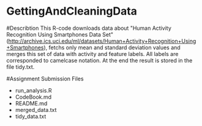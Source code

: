 # GettingAndCleaningData


#Describtion
This R-code downloads data about "Human Activity Recognition Using Smartphones Data Set" (http://archive.ics.uci.edu/ml/datasets/Human+Activity+Recognition+Using+Smartphones), fetchs only mean and standard deviation values and merges this set of data with activity and feature labels. All labels are corresponded to camelcase notation. At the end the result is stored in the file tidy.txt.

#Assignment Submission Files
* run_analysis.R
* CodeBook.md
* README.md
* merged_data.txt
* tidy_data.txt
